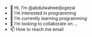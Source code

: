 - 👋 Hi, I’m @abdulwaheedjogezai
- 👀 I’m interested in programming
- 🌱 I’m currently learning programming
- 💞️ I’m looking to collaborate on ...
- 📫 How to reach me email

<!---
abdulwaheedjogezai/abdulwaheedjogezai is a ✨ special ✨ repository because its `README.md` (this file) appears on your GitHub profile.
You can click the Preview link to take a look at your changes.
--->
